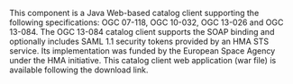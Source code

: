 This component is a Java Web-based catalog client supporting the following specifications:  OGC 07-118, OGC 10-032, OGC 13-026 and OGC 13-084. The OGC 13-084 catalog client supports the SOAP binding and optionally includes SAML 1.1 security tokens provided by an HMA STS service. Its implementation was funded by the European Space Agency under the HMA initiative.
This catalog client web application (war file) is available following the download link.